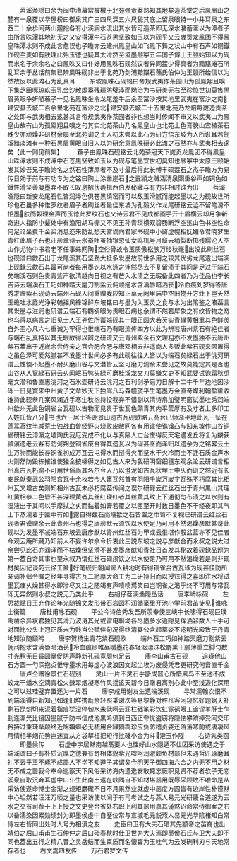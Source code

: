 <!-- { "loadSidebar": true } -->
　　苕溪渔隠曰余为闽中漕幕常被檄于北苑修贡葢熟知其地矣造茶堂之后鳯凰山之麓有一泉覆以华屋榜曰御泉其广三四尺深五六尺甃其底止留泉眼特一小井耳泉之东西二十余歩间两山廽抱各有小溪涧水流出其水皆可造茶即无深水潴蓄滙以为潭者子由所言咮潭其地初无之又安得潭中石苍黒坚致如玉以为砚乎又云嵗贡龙鳯团不得鳯皇咮潭水则不成此言愈误也子瞻亦云建州鳯皇山如飞鳯下舞之状山中有石声如铜鐡作砚至羙如有肤理此殆玉徳也疑其太滑然至溢墨熈寕五年国子博士王颐始知以为砚而求名于余余名之曰鳯咮又曰仆好用鳯咮石砚然议者异同葢少得真者为黯黮滩石所乱耳余于丛话前集已辨鳯咮砚非出于北苑乃剑浦黯黮石蘓氏伯仲为王颐所绐信以为然故反以此滩石为乱真耳
　　东坡鳯咮石砚铭曰帝规武夷作茶囿山为孤鳯翔且嗅下集芝田啄琼玖玉乳金沙散虚窦残璋防璧泽而黝治为书研羙无右至珍惊世初莫售黒眉黄眼争妍陋蘓子一见名鳯咮坐令龙尾羞牛后余至冨沙按其地里武夷在富沙之南建安县去城二百余里北苑在富沙之北建安县去城二十五里北苑乃龙焙每嵗造贡茶之处即与武夷相去逺甚其言帝规武夷作茶囿者非也想当时传闻不审又以武夷山为鳯皇山故有山为孤鳯翔且嗅之句其实北苑茶山乃名鳯皇山也北苑土色膏腴山宜植茶石殊少亦顽燥非研材余屡至北苑询之土人初未尝以此石为研方悟东坡为人所诳耳若劒溪黯淡滩有一种石黒眉黄眼自旧人以为研余意鳯咮研必此滩之石然亦与武夷相去逺矣【此一则见前集】
　　蘓子由鳯咮石砚铭云北苑茶冠天下嵗贡龙鳯团不得鳯皇山咮潭水则不成潭中石苍黒坚致如玉以为砚与笔墨宜世初莫知也熈寕中太原王颐始发其妙吾兄子瞻始名之然石性薄厚者不及寸最后得此长愽丰硕葢石之杰子瞻方为易传日効于前与有功专为之铭曰陶土涂凿崖石之蠧頴之贼涵清泉閟重谷声如铜色如鐡性滑坚善凝墨弃不取长叹息招伏羲揖西伯发秘藏与有力非相时谁为出
　　苕溪渔隠曰新安龙尾石性皆润泽色俱苍黒缜宻而可以敌玉滑腻而能起墨以之为砚故世所珍也石虽多种惟罗纹者眉子者刷丝者最佳东坡为孔毅父作龙尾研铭云澁不留笔滑不拒墨肤而糓理金声而玉徳此罗纹石也又诗云君不见成都画手开十眉横云却月争新竒逰人指防小颦处中有渔阳胡马嘶又不见王孙青琐横双碧肠断浮空逺山色书空性命何足论坐费千金买消息迩来防乱愁天宫谪向君家书砚中小窗虚幌相妩媚令君晓梦生青红此眉子石也汪彦章诗云氷蚕吐茧抽银忽仙女鸣机号月窟云绡裂断掷残繻沦入空山作尤物中书君老不任事蛛网陶空俗骨故令玉质傲松腴万缕秋毫出没此刷丝石也砚谱曰歙石出于龙尾溪其石坚劲大抵多发墨故前世多用之较其优劣龙尾逺出端溪上砚録云歙石其最可尚者每用墨讫以水涤之泮然尽去不复留渍于其间是足过于端石矣端溪石则色贵青紫声欲清越向日视之有芒入水渍之无瑕备此四者乃为佳品也李长吉诗云端溪石工巧如神踏天磨刀割紫云佣顽挹水含满唇暗洒苌冷血痕刘梦得答唐秀才赠紫石砚诗云端州石砚人间重赠我应知正草元阙里庙中空旧物开方灶下岂天然玉蟾吐水霞光浄彩翰揺风綘锦鲜东坡铭曰与墨为入玉灵之食与水为出隂鉴之液葢言其发墨与滋润也研谱云端石有鸜鹆眼为贵眼石病也余谓不然若犀象之有纹皆物之竒也乌得以病言之旧见士人王尧佐所蓄端砚其一眼正圆大若芡实青緑黄相重其色鲜羙自外至心凡六七重诚为罕得也惟端石乃有眼流传四方以此为辨若唐州紫石有絶佳者与端石乱真特以其无眼故得以辨之研谱又云青州紫金石文理粗亦不发墨独不云唐州紫石葢出于近嵗余尝侍亲之官合肥合肥与唐邓相去非遥商人多贩此紫石砚来因置得之虽色泽可爱然腻甚不发墨计世间必多有此砚往往人皆以为端石矣緑石出于洮河研谱云性愞不起墨不耐乆磨山谷与文潜皆云坚可磨刀剑余未尝见之故莫能定其是否也山谷从人覔緑石研云乆闻岷石鸭头緑可磨桂溪龙文刀莫嫌文吏不知武要试饱霜秋兎毫文潜和鲁直惠洮河之石氷壶研诗云洮河之石利剑矛磨刀日解十二牛千年边地困沙砾一日见寳来中州黄子文章妙天下独驾八马森幢旒平生笔墨万金直竒煤利翰盈箧收谁持此砚叅几案风澜近手寒生秋抱持投我弃不惜副以清诗帛加璧明窗试墨吐秀润端州歙州无此色铜雀台瓦砚以古物而见贵于世瓦色颇青其内平莹厚有及寸者上多印工人姓氏皆八分书也六一居士答谢景山遗古瓦砚歌略云髙台已倾渐平地此瓦一坠在蓬蒿苔纹半减荒土蚀战血曽经野火烧败皮敝网各有用谁使镌镵凸与凹东坡作山谷铜雀研铭云漳濵之埴陶氏我厄受成不化以与真隔人亡台废得反天宅遇发丘将复为麟获頴濵遗老云客有防河朔登铜雀废台得其遗瓦以为砚甚坚而泽归以遗余为之铭畧云土生万物而能长存铜雀初成万瓦云屯得水而挺得火而坚水干火冷而土不迁石质金声水火则然防毁栋摧谁使独全披榛得之如见古人来为我研明窗细氊东观余论云研谱言相州真古瓦朽腐不可用世俗尚其名尔今人乃以澄泥如古瓦状埋土中乆而研之然近有长安民献秦武公羽阳宫瓦十余枚若今人筩瓦然首有羽阳千嵗万嵗字瓦殊不朽腐其比相州瓦又増古矣则知相州古瓦未必朽腐葢传闻之误尔研録云红丝石出于青州黒山其理红黄相叅二色皆不甚深理黄者其丝红理红者其丝黄其纹上下通彻匀布渍之以水则有湿液出于其间以手摩拭之乆而黏着如膏若覆之以匣至开时数日墨色不干经夜即其气上下蒸濡着于匣中有如露自得兹石而端歙之石皆置之巾笥不复视已研谱云红丝石砚者君谟赠余云此青州石也得之唐彦猷云须饮以水使足乃可用不然渴燥彦猷甚竒此砚以为发墨不减端石东坡云唐彦猷以青州红丝石为甲或云惟堪作骰盆葢亦不见佳者今观云庵所藏乃知前人不妄许尔余今折衷此三説东坡之説与彦猷合而永叔之説太过余尝见此石亦润泽而不枯燥但坚滑不甚发墨彦猷知青社日首发其秘故着砚録品题为第一葢自竒其事也至永叔乃谓红丝石砚须饮之以水使足乃可用不然渴燥若是则非砚材矣因记谈苑云徐工篆好笔砚归朝闻邺人耕地时有得铜雀台古瓦琢为砚甚佳防所亲调补邺令嘱之经年寻得古瓦二絶厚大命工为二研持归而以授铉得之喜即注水将试墨瓦瘗乆燥甚得水即渗尽又注之随竭有声啧啧焉笑曰岂铜雀之渴乎终不可用与常瓦砾无异然则永叔之説无乃类此乎
　　右胡仔苕溪渔隠丛话
　　唐李峤咏砚
　　左思裁赋日王充作论年光随锦文发形带石岩圆积润循毫里开池小学前君苖徒见谁咏士衡篇
　　唐杜甫咏石砚
　　平公今诗伯秀发吾所羡奉使三峡中长啸得石砚巨璞禹凿余异状君独见其滑乃波涛其光或雷电聨坳各尽墨多水逓隠见挥洒容数人十手可对面比公头上冠正质未为贱当公赋佳句况得终清宴公含起草姿不逺明光殿致于丹青地知汝随顾盻
　　唐李贺杨生青花紫石砚歌
　　端州石工巧如神踏天磨刀割紫云佣刓抱水含满唇暗洒苌冷血痕纱帷昼暖墨花春轻沤漂沬松麝熏干腻薄重立脚匀数寸光秋无日昏圆毫促防声静新孔砚寛顽何足云
　　唐李山甫古石砚
　　追琢他山石方圆一勺深抱贞惟守墨求用每虚心波浪因文起尘埃为废侵凭君更研究何啻直千金
　　唐卢仝赠徐景仁石砚别
　　灵山一片不灵石手斵成噐心所惜鳯鸟不至池不成蛟龙干蟠水空滴青松火錬翠烟凝寒竹风揺逺天碧今日赠君离别心此中至浅造化深用之可以过珪璧弃置还为一片石
　　唐李咸用谢友生遗端溪砚
　　寻常濡翰次恨不到端溪得自新知己如逢旧觧携翫余轻照乗谢次等悬黎静对胜凡客闲窥忆好题娲天补剩石昆剑切来泥着指痕犹湿停旬水未低呵云润柱础笔彩饮虹霓鹆眼工谙谬羊肝士乍刲连澌光比镜囚墨腻于防书信成池黒吟须到日西正夸忧盗窃将隠怯攀跻捧受同交印矜持过秉珪草颠终近旭嬾癖必无嵇用合縁鹦鹉珍应负防稽贞姿还落落寒韵或凄凄风月情相半烟花势岂迷宜从方袋挈枉把短行批碊小金为斗澄玉作隄
　　右诗隽类函
　　即墨侯传
　　石虚中字居黙南越髙要人也性好山水隠遁不仕因采访使遇之于端溪谓曰子有朴质沉厚之徳兼有竒相体貎紫光嘘呵润澈颇负材噐但未遇哲匠琢磨耳礼不云乎玉不琢不成噐人不学不知道子其谓矣今明天子御四海六合之内无不用之材无不成之噐我今奉命巡察天下风俗采访海内遗逸安敢輙忘厥职见贤不荐者欤子无恋溪泉自取沉弃耳虚中曰仆生此南土逺在峡隅自不知材堪噐用既辱采顾敢不唯命是从采访使遂命愽士金渐之规矩磨礲不日不月果然业就虚中噐度方圆皆有边岸性朴谨黙中心坦然若汪汪万顷之量也采访使以闻于有司考试之与燕人易元光研覈合道遂为云水之交有司荐于上上授之文史登台省处右职上利其噐用嘉其谨黙诏命常侍御案之右以备濡染因累勋绩封为即墨侯虚中自歴位常与宣城毛元鋭燕人易元光华隂楮知白常侍左右皆同出处时人号为相湏之友
　　史臣曰卫有大夫石碏其先颛帝之苖裔也出靖伯之后曰甫甫生石仲仲之后曰碏春秋时仕卫世为大夫焉即墨侯石氏与卫大夫即不同也葢出五行之精八音之灵岳结而生禀质而名懐寳为玉吐气为云发硎利刃与天地常存者也
　　右文嵩四友传
　　万石君罗文传
